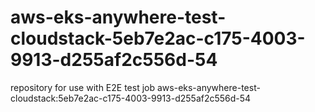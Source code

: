 # aws-eks-anywhere-test-cloudstack-5eb7e2ac-c175-4003-9913-d255af2c556d-54
repository for use with E2E test job aws-eks-anywhere-test-cloudstack:5eb7e2ac-c175-4003-9913-d255af2c556d-54
